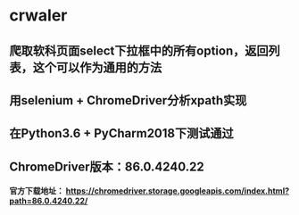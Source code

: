 # crwaler
## 爬取软科页面select下拉框中的所有option，返回列表，这个可以作为通用的方法
## 用selenium + ChromeDriver分析xpath实现
## 在Python3.6 + PyCharm2018下测试通过

## ChromeDriver版本：86.0.4240.22
#### 官方下载地址： https://chromedriver.storage.googleapis.com/index.html?path=86.0.4240.22/
